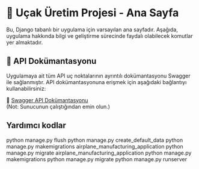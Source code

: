 # 🚀 Uçak Üretim Projesi - Ana Sayfa

Bu, Django tabanlı bir uygulama için varsayılan ana sayfadır. Aşağıda, uygulama hakkında bilgi ve geliştirme sürecinde faydalı olabilecek komutlar yer almaktadır.

## 🌟 API Dokümantasyonu

Uygulamaya ait tüm API uç noktalarının ayrıntılı dokümantasyonu Swagger ile sağlanmıştır. API dokümantasyonuna erişmek için aşağıdaki bağlantıyı kullanabilirsiniz:

🔗 [Swagger API Dokümantasyonu](http://127.0.0.1:8000/swagger/)  
(Not: Sunucunun çalıştığından emin olun.)


## Yardımcı kodlar

python manage.py flush 
python manage.py create_default_data
python manage.py makemigrations airplane_manufacturing_application
python manage.py migrate airplane_manufacturing_application
python manage.py makemigrations 
python manage.py migrate
python manage.py runserver